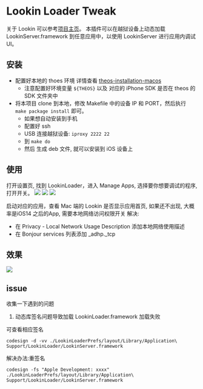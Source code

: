 # Lookin Loader Tweak

关于 Lookin 可以参考[项目主页](https://lookin.work/)。
本插件可以在越狱设备上动态加载 LookinServer.framework 到任意应用中，以使用 LookinServer 进行应用内调试UI。

## 安装
- 配置好本地的 thoes 环境 详情查看 [theos-installation-macos](https://theos.dev/docs/installation-macos)
  - 注意配置好环境变量 `${THEOS}` 以及 对应的 iPhone SDK 是否在 theos 的 SDK 文件夹中
- 将本项目 clone 到本地，修改 Makefile 中的设备 IP 和 PORT，然后执行 `make package install` 即可。
  - 如果想自动安装到手机
  - 配置好 ssh 
  - USB 连接越狱设备: `iproxy 2222 22`
  - 到 `make do`
  - 然后 生成 deb 文件, 就可以安装到 iOS 设备上

## 使用

打开设置页, 找到 LookinLoader，进入 Manage Apps, 选择要你想要调试的程序, 打开开关。
![](./snapshot/settings-01.png)
![](./snapshot/settings-02.png)
![](./snapshot/settings-03.png)

启动对应的应用，查看 Mac 端的 Lookin 是否显示应用首页,
如果还不出现, 大概率是iOS14 之后的App, 需要本地网络访问权限开关
解决:
- 在 Privacy - Local Network Usage Description 添加本地网络使用描述
- 在 Bonjour services 列表添加 _adhp._tcp

## 效果

![](./snapshot/screenshot.jpg)


## issue
收集一下遇到的问题
1. 动态库签名问题导致加载  LookinLoader.framework 加载失败

可查看相应签名

```
codesign -d -vv ./LookinLoaderPrefs/layout/Library/Application\ Support/LookinLoader/LookinServer.framework
```

解决办法:重签名

```
codesign -fs "Apple Development: xxxx" ./LookinLoaderPrefs/layout/Library/Application\ Support/LookinLoader/LookinServer.framework
```